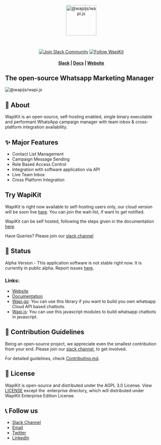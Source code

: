 <div align="center">
<br />
<p align="center">
<a href="https://wapijs.co"><img src="https://mintlify.s3-us-west-1.amazonaws.com/wapikit/logo/dark.svg" alt="@wapijs/wapi.js" height="100" /></a>
</p>
<br />
</div>

<p align="center">
<a href='https://join.slack.com/t/wapikit/shared_invite/zt-2kl7eg29s-4DfP9lFwojQg_yCcyW_w6Q'><img alt="Join Slack Community" src="https://img.shields.io/badge/slack%20community-join-green"/></a>
<a href='https://twitter.com/wapikit'><img alt="Follow WapiKit" src="https://img.shields.io/badge/%40wapikit-follow-blue"/></a>

<h4 align="center">
  <a href="https://join.slack.com/t/wapikit/shared_invite/zt-2kl7eg29s-4DfP9lFwojQg_yCcyW_w6Q">Slack</a> |
  <a href="https://docs.wapikit.com?ref=github">Docs</a> |
  <a href="https://wapikit.com?ref=github">Website</a>
</h4>
  
</p>

## The open-source Whatsapp Marketing Manager

<img src="https://framerusercontent.com/images/J5QsOLx5AuAHLFCdTMmSFSVoLp8.png?scale-down-to=2048" alt="@wapijs/wapi.js" />

## 📖 About

WapiKit is an open-source, self-hosting enabled, single binary executable and performant WhatsApp campaign manager with team inbox & cross-platform integration availability.

## ✨ Major Features

- Contact List Management
- Campaign Message Sending
- Role Based Access Control
- Integration with software application via API
- Live Team Inbox
- Cross Platform Integration

## Try WapiKit

WapiKit is right now available to self-hosting users only, our cloud version will be soon live [here](https://wapikit.com). You can join the wait-list, if want to get notified.

WapiKit can be self hosted, following the steps given in the documentation [here](https://docs.wapikit.com/installation).

Have Queries? Please join our [slack channel](https://join.slack.com/t/wapikit/shared_invite/zt-2kl7eg29s-4DfP9lFwojQg_yCcyW_w6Q)

## 📌 Status

Alpha Version - This application software is not stable right now. It is currently in public alpha. Report issues [here](https://github.com/sarthakjdev/wapikit/issues).

### Links:

- [Website]('https://wapikit.com')
- [Documentation]('https://docs.wapikit.com')
- [Wapi.go]('https://go.wapikit.com'): You can use this library if you want to build you own whatsapp Cloud API based chatbots.
- [Wapi.js]('https://js.wapikit.com'): You can use this javascript modules to build whatsapp chatbots in javascript.

## 🤝 Contribution Guidelines

Being an open-source project, we appreciate even the smallest contribution from your end. Please join our [slack channel](https://join.slack.com/t/wapikit/shared_invite/zt-2kl7eg29s-4DfP9lFwojQg_yCcyW_w6Q), to get involved.

For detailed guidelines, check [Contributing.md](./CONTRIBUTING.md).

## 📜 License

WapiKit is open-source and distributed under the AGPL 3.0 License. View [LICENSE](./LICENSE) except the .enterprise directory, which will distributed under WapiKit Enterprise Edition License.

## 📞 Follow us

- [Slack Channel](https://join.slack.com/t/wapikit/shared_invite/zt-2kl7eg29s-4DfP9lFwojQg_yCcyW_w6Q)
- [Email](contact@wapikit.com)
- [Twitter](https://twitter.com/wapikit)
- [LinkedIn](https://www.linkedin.com/in/company/wapikit)
